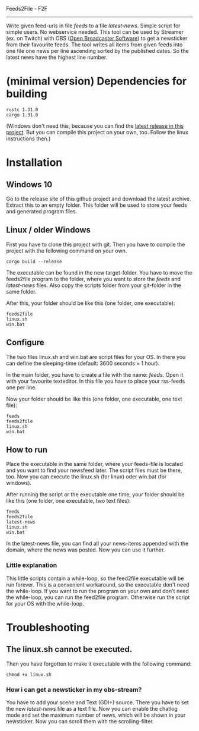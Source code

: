 Feeds2File - F2F

-------------------------

Write given feed-urls in file *feeds* to a file *latest-news*. Simple script for simple users. No webservice needed.
This tool can be used by Streamer (ex. on Twitch) with OBS ([Open Broadcaster Software](https://obsproject.com/)) to get a newsticker from their favourite feeds. The tool writes all items from given feeds into one file one news per line ascending sorted by the published dates. So the latest news have the highest line number.

# (minimal version) Dependencies for building
```
rustc 1.31.0
cargo 1.31.0
```

(Windows don't need this, because you can find the [latest release in this project](https://github.com/iPhysicX/feeds2file/releases). But you can compile this project on your own, too. Follow the linux instructions then.)

# Installation
## Windows 10
Go to the release site of this github project and download the latest archive. Extract this to an empty folder. This folder will be used to store your feeds and generated program files.

## Linux / older Windows
First you have to clone this project with git. Then you have to compile the project with the following command on your own. 

```
cargo build --release
```

The executable can be found in the new target-folder. You have to move the feeds2file program to the folder, where you want to store the *feeds* and *latest-news* files. Also copy the scripts folder from your git-folder in the same folder.

After this, your folder should be like this (one folder, one executable):

```
feeds2file
linux.sh
win.bat
```

## Configure
The two files linux.sh and win.bat are script files for your OS. In there you can define the sleeping-time (default: 3600 seconds = 1 hour). 

In the main folder, you have to create a file with the name: *feeds*. Open it with your favourite texteditor. In this file you have to place your rss-feeds one per line.

Now your folder should be like this (one folder, one executable, one text file):
```
feeds
feeds2file
linux.sh
win.bat
```

## How to run
Place the executable in the same folder, where your feeds-file is located and you want to find your newsfeed later. The script files must be there, too. Now you can execute the linux.sh (for linux) oder win.bat (for windows).

After running the script or the executable one time, your folder should be like this (one folder, one executable, two text files):
```
feeds
feeds2file
latest-news
linux.sh
win.bat
```

In the latest-news file, you can find all your news-items appended with the domain, where the news was posted. Now you can use it further.

### Little explanation
This little scripts contain a while-loop, so the feed2file executable will be run forever. This is a convenient workaround, so the executable don't need the while-loop. If you want to run the program on your own and don't need the while-loop, you can run the feed2file program. Otherwise run the script for your OS with the while-loop.

# Troubleshooting
## The linux.sh cannot be executed.

Then you have forgotten to make it executable with the following command:
```
chmod +x linux.sh
```

### How i can get a newsticker in my obs-stream?

You have to add your scene and Text (GDI+) source. There you have to set the new *latest-news* file as a text file. Now you can enable the chatlog mode and set the maximum number of news, which will be shown in your newsticker. Now you can scroll them with the scrolling-filter.

